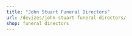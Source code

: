 ```yaml
---
title: "John Stuart Funeral Directors"
url: /devizes/john-stuart-funeral-directors/
shop: funeral directors
---
```

